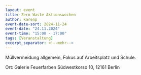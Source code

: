 ```yaml
---
layout: event
title: Zero Waste Aktionswochen
author: karenp
event-date-sort: 2024-11-24
event-date: "24.11.2024"
event-time: "15:00 - 17:00"
tags: [Veranstaltung]
excerpt_separator: <!--mehr-->
---
```


Müllvermeidung allgemein, Fokus auf Arbeitsplatz und Schule.<!--mehr-->

Ort: Galerie Feuerfarben
Südwestkorso 10, 12161 Berlin
